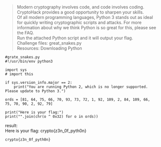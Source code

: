 > Modern cryptography involves code, and code involves coding. CryptoHack provides a good opportunity to sharpen your skills.
> <br>Of all modern programming languages, Python 3 stands out as ideal for quickly writing cryptographic scripts and attacks. For more information about why we think Python is so great for this, please see the FAQ.
> <br>Run the attached Python script and it will output your flag.
> <br>Challenge files: great_snakes.py
> <br>Resources:
> Downloading Python

```
#grate_snakes.py
#!/usr/bin/env python3

import sys
# import this

if sys.version_info.major == 2:
    print("You are running Python 2, which is no longer supported. Please update to Python 3.")

ords = [81, 64, 75, 66, 70, 93, 73, 72, 1, 92, 109, 2, 84, 109, 66, 75, 70, 90, 2, 92, 79]

print("Here is your flag:")
print("".join(chr(o ^ 0x32) for o in ords))
```

result:
<br>Here is your flag:
crypto{z3n_0f_pyth0n}

`crypto{z3n_0f_pyth0n}`
